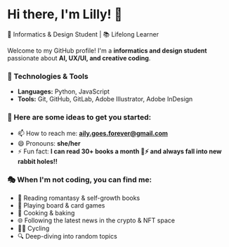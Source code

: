# Hi there, I'm Lilly! 👋  

🎨 Informatics & Design Student | 📚 Lifelong Learner  

Welcome to my GitHub profile! I'm a **informatics and design student** passionate about **AI, UX/UI, and creative coding**.  

### 🔧 Technologies & Tools  
- **Languages:** Python, JavaScript   
- **Tools:** Git, GitHub, GitLab, Adobe Illustrator, Adobe InDesign    

### 🚀 Here are some ideas to get you started:  
- 📫 How to reach me: **aily.goes.forever@gmail.com**  
- 😄 Pronouns: **she/her**  
- ⚡ Fun fact: **I can read 30+ books a month 📖⚡ and always fall into new rabbit holes!!**  

### 🎭 When I'm not coding, you can find me:  
- 📖 Reading romantasy & self-growth books  
- 🎲 Playing board & card games  
- 🍳 Cooking & baking  
- 🌐 Following the latest news in the crypto & NFT space
- 🚴‍♀️ Cycling 
- 🔍 Deep-diving into random topics  
